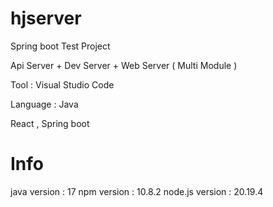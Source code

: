 # hjserver
Spring boot Test Project

Api Server + Dev Server + Web Server  ( Multi Module )

Tool : Visual Studio Code

Language : Java 

React , Spring boot

# Info
java version :  17
npm version : 10.8.2
node.js version : 20.19.4



